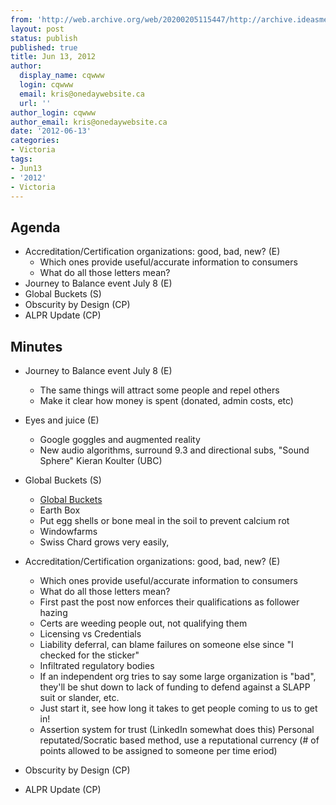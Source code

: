 ```yaml
---
from: 'http://web.archive.org/web/20200205115447/http://archive.ideasmeetings.org/wiki/Victoria_Jun13,2012'
layout: post
status: publish
published: true
title: Jun 13, 2012
author:
  display_name: cqwww
  login: cqwww
  email: kris@onedaywebsite.ca
  url: ''
author_login: cqwww
author_email: kris@onedaywebsite.ca
date: '2012-06-13'
categories:
- Victoria
tags:
- Jun13
- '2012'
- Victoria
---
```


## Agenda

* Accreditation/Certification organizations: good, bad, new? (E) 
    * Which ones provide useful/accurate information to consumers
    * What do all those letters mean?
* Journey to Balance event July 8 (E)
* Global Buckets (S)
* Obscurity by Design (CP)
* ALPR Update (CP)

## Minutes

* Journey to Balance event July 8 (E) 
    * The same things will attract some people and repel others
    * Make it clear how money is spent (donated, admin costs, etc)

* Eyes and juice (E) 
    * Google goggles and augmented reality
    * New audio algorithms, surround 9.3 and directional subs, "Sound Sphere" Kieran Koulter (UBC)

* Global Buckets (S) 
    * [Global Buckets](http://www.globalbuckets.org/)
    * Earth Box
    * Put egg shells or bone meal in the soil to prevent calcium rot
    * Windowfarms
    * Swiss Chard grows very easily, 

* Accreditation/Certification organizations: good, bad, new? (E) 
    * Which ones provide useful/accurate information to consumers
    * What do all those letters mean?
    * First past the post now enforces their qualifications as follower hazing
    * Certs are weeding people out, not qualifying them
    * Licensing vs Credentials
    * Liability deferral, can blame failures on someone else since "I checked for the sticker"
    * Infiltrated regulatory bodies
    * If an independent org tries to say some large organization is "bad", they'll be shut down to lack of funding to defend against a SLAPP suit or slander, etc.
    * Just start it, see how long it takes to get people coming to us to get in!
    * Assertion system for trust (LinkedIn somewhat does this) Personal reputated/Socratic based method, use a reputational currency (# of points allowed to be assigned to someone per time eriod)

* Obscurity by Design (CP)

* ALPR Update (CP)
